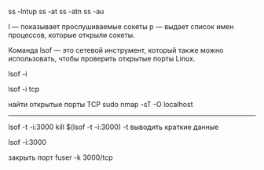 ss -lntup
ss -at
ss -atn
ss -au

l — показывает прослушиваемые сокеты
p — выдает список имен процессов, которые открыли сокеты.


Команда lsof — это сетевой инструмент, который также можно использовать, чтобы проверить открытые порты Linux.

lsof -i

lsof -i tcp

найти открытые порты TCP
sudo nmap -sT -O localhost

----------------------------

lsof -t -i:3000
kill $(lsof -t -i:3000)
-t выводить краткие данные

lsof -i:3000

закрыть порт
fuser -k 3000/tcp
